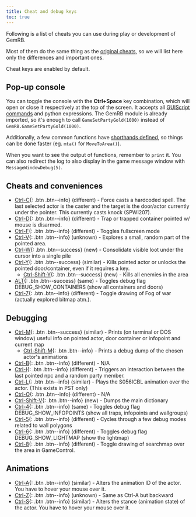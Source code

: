 ```yaml
---
title: Cheat and debug keys
toc: true
---
```


Following is a list of cheats you can use during play or development of
GemRB.

Most of them do the same thing as the [original
cheats](https://gibberlings3.github.io/iesdp/appendices/clua/bg2.htm),
so we will list here only the differences and important ones.

Cheat keys are enabled by default. 

## Pop-up console

You can toggle the console with the **Ctrl+Space** key combination, which will
open or close it respectively at the top of the screen. It accepts all
[GUIScript commands](GUIScript/Functions.md)  and python expressions. The GemRB
module is already imported, so it's enough to call `GameSetPartyGold(1000)`
instead of `GemRB.GameSetPartyGold(1000)`.

Additionally, a few common functions have [shorthands defined](https://github.com/gemrb/gemrb/blob/master/gemrb/GUIScripts/Console.py#L40),
so things can be done faster (eg. `mta()` for `MoveToArea()`).

When you want to see the output of functions, remember to `print` it. You can also redirect
the log to also display in the game message window with `MessageWindowDebug(5)`.

## Cheats and conveniences

  - [Ctrl-C](){: .btn .btn--info} (different) - Force casts a hardcoded spell. The last
    selected actor is the caster and the target is the door/actor
    currently under the pointer. This currently casts knock (SPWI207).
  - [Ctrl-D](){: .btn .btn--info} (different) - Trap or trapped container pointed w/ mouse is
    disarmed.
  - [Ctrl-F](){: .btn .btn--info} (different) - Toggles fullscreen mode
  - [Ctrl-V](){: .btn .btn--info} (unknown) - Explores a small, random part of the pointed
    area.
  - [Ctrl-W](){: .btn .btn--success} (new) - Consolidate visible loot under the cursor into a
    single pile
  - [Ctrl-Y](){: .btn .btn--success} (similar) - Kills pointed actor or unlocks the pointed
    door/container, even if it requires a key.
    - [Ctrl-Shift-Y](){: .btn .btn--success} (new) - Kills all enemies in the area
  - [ALT](){: .btn .btn--success} (same) - Toggles debug flag DEBUG\_SHOW\_CONTAINERS (show all
    containers and doors)
  - [Ctrl-7](){: .btn .btn--info} (different) - Toggle drawing of Fog of war (actually explored
    bitmap atm.).

## Debugging

  - [Ctrl-M](){: .btn .btn--success} (similar) - Prints (on terminal or DOS window) useful info
    on pointed actor, door container or infopoint and current map
    - [Ctrl-Shift-M](){: .btn .btn--info} - Prints a debug dump of the chosen actor's animations
  - [Ctrl-B](){: .btn .btn--info} (different) - N/A
  - [Ctrl-I](){: .btn .btn--info} (different) - Triggers an interaction between the last
    pointed npc and a random party member.
  - [Ctrl-L](){: .btn .btn--info} (similar) - Plays the S056ICBL animation over the actor.
    (This exists in PST only)
  - [Ctrl-O](){: .btn .btn--info} (different) - N/A
  - [Ctrl-Shift-V](){: .btn .btn--info} (new) - Dumps the main dictionary
  - [Ctrl-4](){: .btn .btn--info} (same) - Toggles debug flag DEBUG\_SHOW\_INFOPOINTS (show all
    traps, infopoints and wallgroups)
  - [Ctrl-5](){: .btn .btn--info} (different) - Cycles through a few debug modes related to wall polygons
  - [Ctrl-6](){: .btn .btn--info} (different) - Toggles debug flag DEBUG\_SHOW\_LIGHTMAP (show
    the lightmap)
  - [Ctrl-8](){: .btn .btn--info} (different) - Toggle drawing of searchmap over the area in
    GameControl.

## Animations

  - [Ctrl-A](){: .btn .btn--info} (similar) - Alters the animation ID of the actor. You have to
    hover your mouse over it.
  - [Ctrl-Z](){: .btn .btn--info} (unknown) - Same as Ctrl-A but backward
  - [Ctrl-S](){: .btn .btn--info} (similar) - Alters the stance (animation state) of the actor.
    You have to hover your mouse over it.
